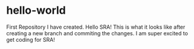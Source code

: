 # hello-world
First Repository I have created.
Hello SRA!
This is what it looks like after creating a new branch and commiting the changes. I am super excited to get coding for SRA!
